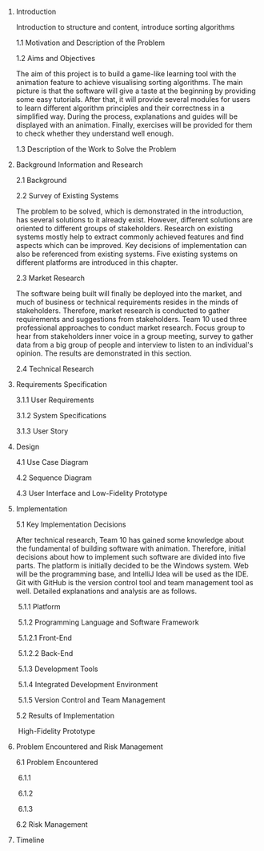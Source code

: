 1. Introduction

   Introduction to structure and content, introduce sorting algorithms

   1.1 Motivation and Description of the Problem

   1.2 Aims and Objectives

   The aim of this project is to build a game-like learning tool with the animation feature to achieve visualising sorting algorithms. The main picture is that the software will give a taste at the beginning by providing some easy tutorials. After that, it will provide several modules for users to learn different algorithm principles and their correctness in a simplified way. During the process, explanations and guides will be displayed with an animation. Finally, exercises will be provided for them to check whether they understand well enough.

   1.3 Description of the Work to Solve the Problem

2. Background Information and Research

   2.1 Background

   2.2 Survey of Existing Systems

   The problem to be solved, which is demonstrated in the introduction, has several solutions to it already exist. However, different solutions are oriented to different groups of stakeholders. Research on existing systems mostly help to extract commonly achieved features and find aspects which can be improved. Key decisions of implementation can also be referenced from existing systems. Five existing systems on different platforms are introduced in this chapter.

   2.3 Market Research

   The software being built will finally be deployed into the market, and much of business or technical requirements resides in the minds of stakeholders. Therefore, market research is conducted to gather requirements and suggestions from stakeholders. Team 10 used three professional approaches to conduct market research. Focus group to hear from stakeholders inner voice in a group meeting, survey to gather data from a big group of people and interview to listen to an individual's opinion. The results are demonstrated in this section.

   2.4 Technical Research

3. Requirements Specification

   3.1.1 User Requirements

   3.1.2 System Specifications

   3.1.3 User Story

4. Design

   4.1 Use Case Diagram

   4.2 Sequence Diagram

   4.3 User Interface and Low-Fidelity Prototype

5. Implementation

   5.1 Key Implementation Decisions

   After technical research, Team 10 has gained some knowledge about the fundamental of building software with animation. Therefore, initial decisions about how to implement such software are divided into five parts. The platform is initially decided to be the Windows system. Web will be the programming base, and IntelliJ Idea will be used as the IDE. Git with GitHub is the version control tool and team management tool as well. Detailed explanations and analysis are as follows.

   ​	5.1.1 Platform

   ​	5.1.2 Programming Language and Software Framework

   ​		5.1.2.1 Front-End

   ​		5.1.2.2 Back-End

   ​	5.1.3 Development Tools

   ​	5.1.4 Integrated Development Environment

   ​	5.1.5 Version Control and Team Management

   5.2 Results of Implementation

   ​	High-Fidelity Prototype

6. Problem Encountered and Risk Management

   6.1 Problem Encountered

   ​	6.1.1 

   ​	6.1.2

   ​	6.1.3

   6.2 Risk Management

7. Timeline
